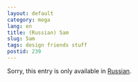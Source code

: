 ```yaml
---
layout: default
category: mega
lang: en
title: (Russian) 5am
slug: 5am
tags: design friends stuff 
postid: 239
---
```

<p>Sorry, this entry is only available in <a href="http://mega.genn.org/export/getposts.php">Russian</a>.</p>